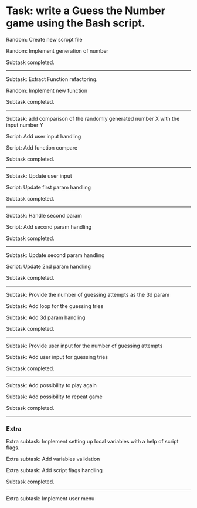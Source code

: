 # Task: write a Guess the Number game using the Bash script.

Random: Create new scropt file

Random: Implement generation of number

Subtask completed.

---

Subtask: Extract Function refactoring.

Random: Implement new function

Subtask completed.

---

Subtask: add comparison of the randomly generated number X with the input number Y

Script: Add user input handling

Script: Add function compare

Subtask completed.

---

Subtask: Update user input

Script: Update first param handling

Subtask completed.

---

Subtask: Handle second param

Script: Add second param handling

Subtask completed.

---

Subtask: Update second param handling

Script: Update 2nd param handling

Subtask completed.

---

Subtask: Provide the number of guessing attempts as the 3d param

Subtask: Add loop for the guessing tries 

Subtask: Add 3d param handling 

Subtask completed.

---

Subtask: Provide user input for the number of guessing attempts

Subtask: Add user input for guessing tries 

Subtask completed.

---

Subtask: Add possibility to play again

Subtask: Add possibility to repeat game

Subtask completed.

---


### Extra

Extra subtask: Implement setting up local variables with a help of script flags.

Extra subtask: Add variables validation 

Extra subtask: Add script flags handling

Subtask completed.

---

Extra subtask: Implement user menu

